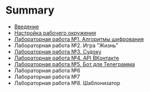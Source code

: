 # Summary

* [Введение](README.md)
* [Настройка рабочего окружения](chapter1.md)
* [Лабораторная работа №1. Алгоритмы шифрования](lab1.md)
* Лабораторная работа №2. Игра "Жизнь"
* [Лабораторная работа №3. Судоку](lab3.md)
* [Лабораторная работа №4. API ВКонтакте](lab4.md)
* [Лабораторная работа №5. Бот для Телеграмма](lab5.md)
* Лабораторная работа №6
* Лабораторная работа №7
* Лабораторная работа №8. Шаблонизатор

